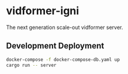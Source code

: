 # vidformer-igni

The next generation scale-out vidformer server.

## Development Deployment

```bash
docker-compose -f docker-compose-db.yaml up
cargo run -- server
```